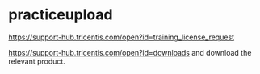 # practiceupload

https://support-hub.tricentis.com/open?id=training_license_request

https://support-hub.tricentis.com/open?id=downloads and download the relevant product.
